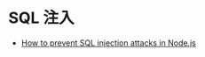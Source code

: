 # SQL 注入

- [How to prevent SQL injection attacks in Node.js](https://planetscale.com/blog/how-to-prevent-sql-injection-attacks-in-node-js)
